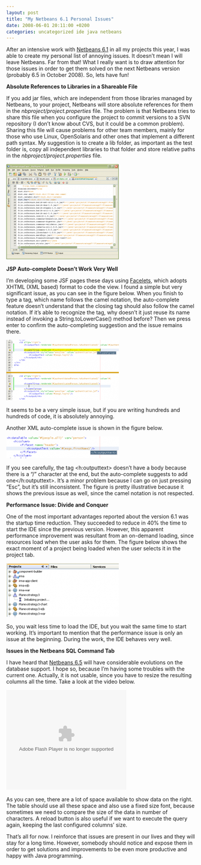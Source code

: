 ```yaml
---
layout: post
title: "My Netbeans 6.1 Personal Issues"
date: 2008-06-01 20:11:00 +0200
categories: uncategorized ide java netbeans
---
```


After an intensive work with <a href="http://www.netbeans.org/">Netbeans 6.1</a> in all my projects this year, I was able to create my personal list of annoying issues. It doesn’t mean I will leave Netbeans. Far from that! What I really want is to draw attention for those issues in order to get them solved on the next Netbeans version (probably 6.5 in October 2008). So, lets have fun!

<span style="font-weight: bold;">Absolute References to Libraries in a Shareable File</span>

If you add jar files, which are independent from those libraries managed by Netbeans, to your project, Netbeans will store absolute references for them in the <span style="font-style: italic;">nbproject/project.properties</span> file. The problem is that Netbeans tries to share this file when you configure the project to commit versions to a SVN repository (I don’t know about CVS, but it could be a common problem). Sharing this file will cause problems for other team members, mainly for those who use Linux, OpenSolaris and other ones that implement a different path syntax. My suggestion is to create a lib folder, as important as the test folder is, copy all independent libraries to that folder and store relative paths in the <span style="font-style: italic;">nbproject/project.properties</span> file.

<a href="http://69.89.31.239/~hildeber/wp-content/uploads/2008/06/netbeans-project-library.png">![netbeans-project-library-300x254.png](/images/posts/netbeans-project-library-300x254.png)</a>

<span style="font-weight: bold;">JSP Auto-complete </span><span style="font-weight: bold;">Doesn’t Work Very Well</span>

I’m developing some JSF pages these days using <a href="http://facelets.dev.java.net/">Facelets</a>, which adopts XHTML (XML based) format to code the view. I found a simple but very significant issue, as you can see in the figure below. When you finish to type a tag, which name follows the camel notation, the auto-complete feature doesn’t understand that the closing tag should also follow the camel notation. If it’s able to recognize the tag, why doesn’t it just reuse its name instead of invoking a String.toLowerCase() method before? Then we press enter to confirm the auto-completing suggestion and the issue remains there.

<a href="http://69.89.31.239/~hildeber/wp-content/uploads/2008/06/netbeans-issue.png">![netbeans-issue-300x161.png](/images/posts/netbeans-issue-300x161.png)</a>

It seems to be a very simple issue, but if you are writing hundreds and hundreds of code, it is absolutely annoying.

Another XML auto-complete issue is shown in the figure below.

<a href="http://69.89.31.239/~hildeber/wp-content/uploads/2008/06/netbeans-issue-2.png">![netbeans-issue-2-300x58.png](/images/posts/netbeans-issue-2-300x58.png)</a>

If you see carefully, the tag <h:outputtext> doesn’t have a body because there is a “/” character at the end, but the auto-complete suggests to add one</h:outputtext>. It’s a minor problem because I can go on just pressing “Esc”, but it’s still inconsistent. The figure is pretty illustrative because it shows the previous issue as well, since the camel notation is not respected.

<span style="font-weight: bold;">Performance Issue: Divide and Conquer</span>

One of the most important advantages reported about the version 6.1 was the startup time reduction. They succeeded to reduce in 40% the time to start the IDE since the previous version. However, this apparent performance improvement was resultant from an on-demand loading, since resources load when the user asks for them. The figure below shows the exact moment of a project being loaded when the user selects it in the project tab.

<a href="http://69.89.31.239/~hildeber/wp-content/uploads/2008/06/netbeans-performance.png">![netbeans-performance-300x143.png](/images/posts/netbeans-performance-300x143.png)</a>

So, you wait less time to load the IDE, but you wait the same time to start working. It’s important to mention that the performance issue is only an issue at the beginning. During the work, the IDE behaves very well.

<span style="font-weight: bold;">Issues in the Netbeans SQL Command Tab</span>

I have heard that <a href="http://www.netbeans.org/community/releases/roadmap.html">Netbeans 6.5</a> will have considerable evolutions on the database support. I hope so, because I’m having some troubles with the current one. Actually, it is not usable, since you have to resize the resulting columns all the time. Take a look at the video below.

<object class="" codebase="http://download.macromedia.com/pub/shockwave/cabs/flash/swflash.cab#version=6,0,40,0" height="266" id="BLOG_video-8b8a9b32c38a0ee4" width="320"><param name="movie" value="//www.youtube.com/get_player"/><param name="bgcolor" value="#FFFFFF"/><param name="allowfullscreen" value="true"/><param name="flashvars" value="flvurl=http://redirector.googlevideo.com/videoplayback?id%3D8b8a9b32c38a0ee4%26itag%3D5%26source%3Dblogger%26app%3Dblogger%26cmo%3Dsensitive_content%253Dyes%26ip%3D0.0.0.0%26ipbits%3D0%26expire%3D1398602655%26sparams%3Did,itag,source,ip,ipbits,expire%26signature%3D8EEE5FA1FEC85BEA81FD86F30D03958BE7BA0918.11548D74FBAB2BADED9CC0B0705BADF9844DCE53%26key%3Dck2&amp;iurl=http://video.google.com/ThumbnailServer2?app%3Dblogger%26contentid%3D8b8a9b32c38a0ee4%26offsetms%3D5000%26itag%3Dw160%26sigh%3DwXOXTXVVFaeBK7VxckU46DsNrzg&amp;autoplay=0&amp;ps=blogger"/><embed allowfullscreen="true" bgcolor="#FFFFFF" flashvars="flvurl=http://redirector.googlevideo.com/videoplayback?id%3D8b8a9b32c38a0ee4%26itag%3D5%26source%3Dblogger%26app%3Dblogger%26cmo%3Dsensitive_content%253Dyes%26ip%3D0.0.0.0%26ipbits%3D0%26expire%3D1398602655%26sparams%3Did,itag,source,ip,ipbits,expire%26signature%3D8EEE5FA1FEC85BEA81FD86F30D03958BE7BA0918.11548D74FBAB2BADED9CC0B0705BADF9844DCE53%26key%3Dck2&amp;iurl=http://video.google.com/ThumbnailServer2?app%3Dblogger%26contentid%3D8b8a9b32c38a0ee4%26offsetms%3D5000%26itag%3Dw160%26sigh%3DwXOXTXVVFaeBK7VxckU46DsNrzg&amp;autoplay=0&amp;ps=blogger" height="266" src="//www.youtube.com/get_player" type="application/x-shockwave-flash" width="320"/></object>

As you can see, there are a lot of space available to show data on the right. The table should use all these space and also use a fixed size font, because sometimes we need to compare the size of the data in number of characters. A reload button is also useful if we want to execute the query again, keeping the last configured columns’ size.

That’s all for now. I reinforce that issues are present in our lives and they will stay for a long time. However, somebody should notice and expose them in order to get  solutions and improvements to be even more productive and happy with Java programming.
